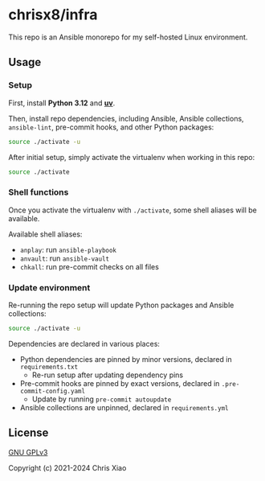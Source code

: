 # chrisx8/infra

This repo is an Ansible monorepo for my self-hosted Linux environment.

## Usage

### Setup

First, install **Python 3.12** and [**uv**](https://github.com/astral-sh/uv).

Then, install repo dependencies, including Ansible, Ansible collections, `ansible-lint`, pre-commit hooks, and other Python packages:

```bash
source ./activate -u
```

After initial setup, simply activate the virtualenv when working in this repo:

```bash
source ./activate
```

### Shell functions

Once you activate the virtualenv with `./activate`, some shell aliases will be available.

Available shell aliases:

- `anplay`: run `ansible-playbook`
- `anvault`: run `ansible-vault`
- `chkall`: run pre-commit checks on all files

### Update environment

Re-running the repo setup will update Python packages and Ansible collections:

```bash
source ./activate -u
```

Dependencies are declared in various places:

- Python dependencies are pinned by minor versions, declared in `requirements.txt`
  - Re-run setup after updating dependency pins
- Pre-commit hooks are pinned by exact versions, declared in `.pre-commit-config.yaml`
  - Update by running `pre-commit autoupdate`
- Ansible collections are unpinned, declared in `requirements.yml`

## License

[GNU GPLv3](LICENSE)

Copyright (c) 2021-2024 Chris Xiao
